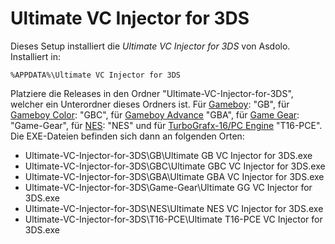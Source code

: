 Ultimate VC Injector for 3DS==================Dieses Setup installiert die *Ultimate VC Injector for 3DS* von Asdolo. Installiert in:    %APPDATA%\Ultimate VC Injector for 3DSPlatziere die Releases in den Ordner "Ultimate-VC-Injector-for-3DS", welcher ein Unterordner dieses Ordners ist. Für [Gameboy](https://wiidatabase.de/3ds-downloads/pc-tools/ultimate-gb-vc-injector-for-3ds/): "GB", für [Gameboy Color](https://wiidatabase.de/3ds-downloads/pc-tools/ultimate-gbc-vc-injector-for-3ds/): "GBC", für [Gameboy Advance](https://wiidatabase.de/3ds-downloads/pc-tools/ultimate-gba-vc-injector-for-3ds/) "GBA", für [Game Gear](https://wiidatabase.de/3ds-downloads/pc-tools/ultimate-game-gear-vc-injector-for-3ds/): "Game-Gear", für [NES](https://wiidatabase.de/3ds-downloads/pc-tools/ultimate-nes-vc-injector-for-3ds/): "NES" und für [TurboGrafx-16/PC Engine](https://wiidatabase.de/3ds-downloads/pc-tools/ultimate-t16-pce-vc-injector-for-3ds/) "T16-PCE". Die EXE-Dateien befinden sich dann an folgenden Orten:* Ultimate-VC-Injector-for-3DS\GB\Ultimate GB VC Injector for 3DS.exe* Ultimate-VC-Injector-for-3DS\GBC\Ultimate GBC VC Injector for 3DS.exe* Ultimate-VC-Injector-for-3DS\GBA\Ultimate GBA VC Injector for 3DS.exe* Ultimate-VC-Injector-for-3DS\Game-Gear\Ultimate GG VC Injector for 3DS.exe* Ultimate-VC-Injector-for-3DS\NES\Ultimate NES VC Injector for 3DS.exe* Ultimate-VC-Injector-for-3DS\T16-PCE\Ultimate T16-PCE VC Injector for 3DS.exe